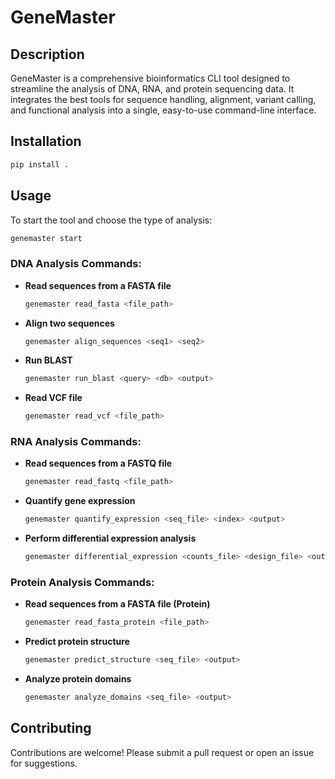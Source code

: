 # GeneMaster

## Description
GeneMaster is a comprehensive bioinformatics CLI tool designed to streamline the analysis of DNA, RNA, and protein sequencing data. It integrates the best tools for sequence handling, alignment, variant calling, and functional analysis into a single, easy-to-use command-line interface.

## Installation
```sh
pip install .
```

## Usage
To start the tool and choose the type of analysis:
```sh
genemaster start
```

### DNA Analysis Commands:
- **Read sequences from a FASTA file**
  ```sh
  genemaster read_fasta <file_path>
  ```

- **Align two sequences**
  ```sh
  genemaster align_sequences <seq1> <seq2>
  ```

- **Run BLAST**
  ```sh
  genemaster run_blast <query> <db> <output>
  ```

- **Read VCF file**
  ```sh
  genemaster read_vcf <file_path>
  ```

### RNA Analysis Commands:
- **Read sequences from a FASTQ file**
  ```sh
  genemaster read_fastq <file_path>
  ```

- **Quantify gene expression**
  ```sh
  genemaster quantify_expression <seq_file> <index> <output>
  ```

- **Perform differential expression analysis**
  ```sh
  genemaster differential_expression <counts_file> <design_file> <output>
  ```

### Protein Analysis Commands:
- **Read sequences from a FASTA file (Protein)**
  ```sh
  genemaster read_fasta_protein <file_path>
  ```

- **Predict protein structure**
  ```sh
  genemaster predict_structure <seq_file> <output>
  ```

- **Analyze protein domains**
  ```sh
  genemaster analyze_domains <seq_file> <output>
  ```

## Contributing
Contributions are welcome! Please submit a pull request or open an issue for suggestions.
